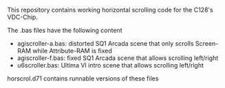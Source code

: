 This repository contains working horizontal scrolling code for the C128's VDC-Chip.

The .bas files have the following content
* agiscroller-a.bas: distorted SQ1 Arcada scene that only scrolls Screen-RAM while Attribute-RAM is fixed
* agiscroller-f.bas: fixed SQ1 Arcada scene that allows scrolling left/right
* u6scroller.bas: Ultima VI intro scene that allows scrolling left/right

horscrol.d71 contains runnable versions of these files